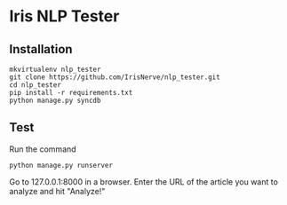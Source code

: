 Iris NLP Tester
==========

Installation
------------
	mkvirtualenv nlp_tester
	git clone https://github.com/IrisNerve/nlp_tester.git
	cd nlp_tester
	pip install -r requirements.txt
	python manage.py syncdb

Test
----

Run the command
	
	python manage.py runserver

Go to 127.0.0.1:8000 in a browser. 
Enter the URL of the article you want to analyze and hit "Analyze!"